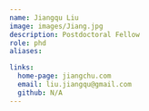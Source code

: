 ```yaml
---
name: Jiangqu Liu
image: images/Jiang.jpg
description: Postdoctoral Fellow
role: phd
aliases:

links:
  home-page: jiangchu.com
  email: liu.jiangqu@gmail.com
  github: N/A
---
```

